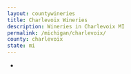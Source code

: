 ```yaml
---
layout: countywineries
title: Charlevoix Wineries
description: Wineries in Charlevoix MI
permalink: /michigan/charlevoix/
county: charlevoix
state: mi
---
```

-
